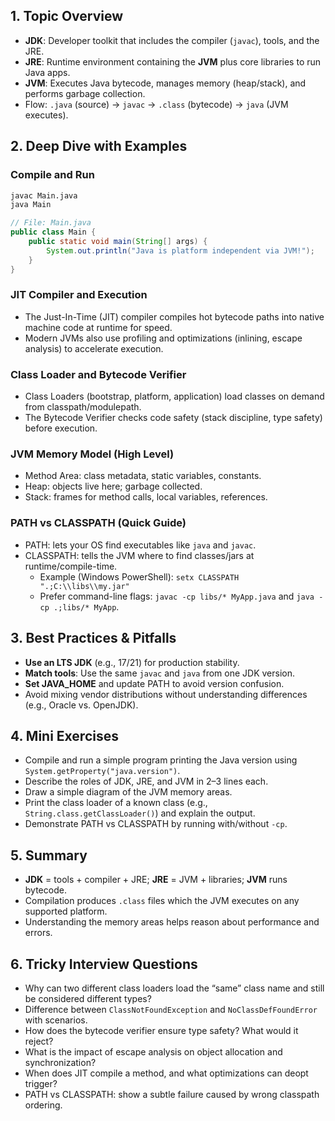 ## 1. Topic Overview

- **JDK**: Developer toolkit that includes the compiler (`javac`), tools, and the JRE.
- **JRE**: Runtime environment containing the **JVM** plus core libraries to run Java apps.
- **JVM**: Executes Java bytecode, manages memory (heap/stack), and performs garbage collection.
- Flow: `.java` (source) → `javac` → `.class` (bytecode) → `java` (JVM executes).

## 2. Deep Dive with Examples

### Compile and Run

```bash
javac Main.java
java Main
```

```java
// File: Main.java
public class Main {
    public static void main(String[] args) {
        System.out.println("Java is platform independent via JVM!");
    }
}
```

### JIT Compiler and Execution

- The Just-In-Time (JIT) compiler compiles hot bytecode paths into native machine code at runtime for speed.
- Modern JVMs also use profiling and optimizations (inlining, escape analysis) to accelerate execution.

### Class Loader and Bytecode Verifier

- Class Loaders (bootstrap, platform, application) load classes on demand from classpath/modulepath.
- The Bytecode Verifier checks code safety (stack discipline, type safety) before execution.

### JVM Memory Model (High Level)

- Method Area: class metadata, static variables, constants.
- Heap: objects live here; garbage collected.
- Stack: frames for method calls, local variables, references.

### PATH vs CLASSPATH (Quick Guide)

- PATH: lets your OS find executables like `java` and `javac`.
- CLASSPATH: tells the JVM where to find classes/jars at runtime/compile-time.
  - Example (Windows PowerShell): `setx CLASSPATH ".;C:\\libs\\my.jar"`
  - Prefer command-line flags: `javac -cp libs/* MyApp.java` and `java -cp .;libs/* MyApp`.

## 3. Best Practices & Pitfalls

- **Use an LTS JDK** (e.g., 17/21) for production stability.
- **Match tools**: Use the same `javac` and `java` from one JDK version.
- **Set JAVA_HOME** and update PATH to avoid version confusion.
- Avoid mixing vendor distributions without understanding differences (e.g., Oracle vs. OpenJDK).

## 4. Mini Exercises

- Compile and run a simple program printing the Java version using `System.getProperty("java.version")`.
- Describe the roles of JDK, JRE, and JVM in 2–3 lines each.
- Draw a simple diagram of the JVM memory areas.
- Print the class loader of a known class (e.g., `String.class.getClassLoader()`) and explain the output.
- Demonstrate PATH vs CLASSPATH by running with/without `-cp`.

## 5. Summary

- **JDK** = tools + compiler + JRE; **JRE** = JVM + libraries; **JVM** runs bytecode.
- Compilation produces `.class` files which the JVM executes on any supported platform.
- Understanding the memory areas helps reason about performance and errors.

## 6. Tricky Interview Questions

- Why can two different class loaders load the “same” class name and still be considered different types?
- Difference between `ClassNotFoundException` and `NoClassDefFoundError` with scenarios.
- How does the bytecode verifier ensure type safety? What would it reject?
- What is the impact of escape analysis on object allocation and synchronization?
- When does JIT compile a method, and what optimizations can deopt trigger?
- PATH vs CLASSPATH: show a subtle failure caused by wrong classpath ordering.
